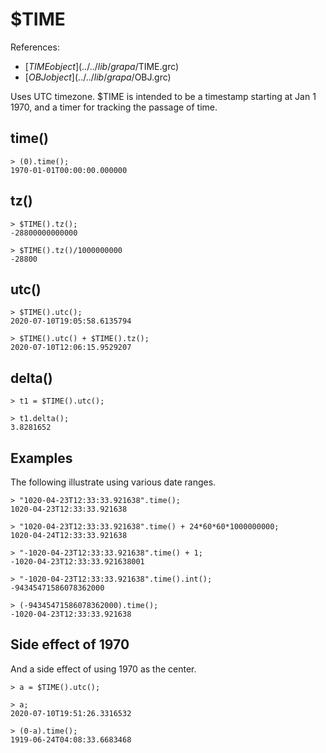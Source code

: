 # $TIME
References:
- [$TIME object](../../lib/grapa/$TIME.grc)
- [$OBJ object](../../lib/grapa/$OBJ.grc)

Uses UTC timezone. $TIME is intended to be a timestamp starting at Jan 1 1970, and a timer for tracking the passage of time. 

## time()

```
> (0).time();
1970-01-01T00:00:00.000000
```

## tz()
```
> $TIME().tz();
-28800000000000

> $TIME().tz()/1000000000
-28800
```

## utc()
```
> $TIME().utc();
2020-07-10T19:05:58.6135794

> $TIME().utc() + $TIME().tz();
2020-07-10T12:06:15.9529207
```

## delta()
```
> t1 = $TIME().utc();

> t1.delta();
3.8281652
```

## Examples
The following illustrate using various date ranges.

```
> "1020-04-23T12:33:33.921638".time();
1020-04-23T12:33:33.921638

> "1020-04-23T12:33:33.921638".time() + 24*60*60*1000000000;
1020-04-24T12:33:33.921638

> "-1020-04-23T12:33:33.921638".time() + 1;
-1020-04-23T12:33:33.921638001

> "-1020-04-23T12:33:33.921638".time().int();
-94345471586078362000

> (-94345471586078362000).time();
-1020-04-23T12:33:33.921638
```

## Side effect of 1970
And a side effect of using 1970 as the center. 

```
> a = $TIME().utc();

> a;
2020-07-10T19:51:26.3316532

> (0-a).time();
1919-06-24T04:08:33.6683468
```
